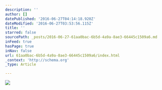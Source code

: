 ```yaml
---
description: ''
author: []
datePublished: '2016-06-27T04:14:18.920Z'
dateModified: '2016-06-27T03:53:56.115Z'
title: ''
starred: false
sourcePath: _posts/2016-06-27-61aa0bac-6b5d-4a9a-8ae3-66445c1509a6.md
inFeed: true
hasPage: true
inNav: false
url: 61aa0bac-6b5d-4a9a-8ae3-66445c1509a6/index.html
_context: 'http://schema.org'
_type: Article

---
```

![](https://the-grid-user-content.s3-us-west-2.amazonaws.com/20d6ed7c-b189-4c16-a3e9-1b4fda77815e.jpg)